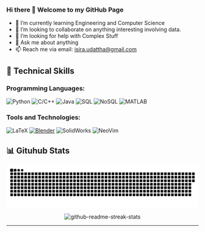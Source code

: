 ### Hi there 👋 Welcome to my GitHub Page

- 🌱 I’m currently learning Engineering and Computer Science
- 👯 I’m looking to collaborate on anything interesting involving data.
- 🤔 I’m looking for help with Complex Stuff
- 💬 Ask me about anything
- 📫 Reach me via email: isira.udattha@gmail.com

## 🔧 Technical Skills



### Programming Languages:
![Python](https://img.shields.io/badge/-Python-blue?style=flat-square&logo=python&logoColor=white)
![C/C++](https://img.shields.io/badge/-C%2FC%2B%2B-blue?style=flat-square&logo=c%2B%2B&logoColor=white)
![Java](https://img.shields.io/badge/-Java-orange?style=flat-square&logo=openjdk&logoColor=white)
![SQL](https://img.shields.io/badge/-SQLite-red?style=flat-square&logo=sqlite&logoColor=white)
![NoSQL](https://img.shields.io/badge/-MongoDB-brightgreen?style=flat-square&logo=mongodb&logoColor=white)
![MATLAB](https://img.shields.io/badge/-MATLAB-blueviolet?style=flat-square&logo=mathworks&logoColor=white)


### Tools and Technologies:
![LaTeX](https://img.shields.io/badge/-LaTeX-teal?style=flat-square&logo=latex&logoColor=white)
[![Blender](https://img.shields.io/badge/-Blender-orange?style=flat-square&logo=blender&logoColor=white)](https://www.artstation.com/isira123)
![SolidWorks](https://img.shields.io/badge/-SolidWorks-green?style=flat-square&logo=dassaultsystemes&logoColor=white)
![NeoVim](https://img.shields.io/badge/NeoVim-%2357A143.svg?&style=flat-square&logo=neovim&logoColor=white)


<!-- ## 🚀 Projects -->

<!-- ## 📜 Blogs & Publications -->

## 📊 Gituhub Stats
<!-- <div class='container' style="display: flex; flex-direction: row; justify-content: center;">
    <p align="center"><img width=411
            src="https://github-readme-stats.vercel.app/api/?username=IsiraUdaththa&hide_border=true&show_icons=true&card_width=411&hide_title=true&bg_color=0d1117&text_color=ffffff&icon_color=ffffff&ring_color=ffffff"
            alt="github-readme-stats" /></p>
    <p align="center"><img width=411
            src="https://github-readme-stats.vercel.app/api/top-langs/?username=IsiraUdaththa&hide_border=True&layout=compact&card_width=423&hide_title=true&bg_color=0d1117&text_color=ffffff&hide=jupyter notebook,html,css,javascript"
            alt="github-readme-stats-top-langs" /></p>
</div> -->

<img src="https://raw.githubusercontent.com/IsiraUdaththa/IsiraUdaththa/output/github-contribution-grid-snake-dark.svg">

<p align="center"><img
        src="https://github-readme-streak-stats.herokuapp.com/?user=IsiraUdaththa&
        theme=github_dark&hide_border=true&mode=weekly&card_width=846"
        alt="github-readme-streak-stats" /></p>



---

